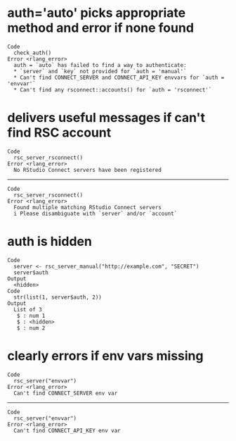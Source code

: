 # auth='auto' picks appropriate method and error if none found

    Code
      check_auth()
    Error <rlang_error>
      auth = `auto` has failed to find a way to authenticate:
      * `server` and `key` not provided for `auth = 'manual'`
      * Can't find CONNECT_SERVER and CONNECT_API_KEY envvars for `auth = 'envvar'`
      * Can't find any rsconnect::accounts() for `auth = 'rsconnect'`

# delivers useful messages if can't find RSC account

    Code
      rsc_server_rsconnect()
    Error <rlang_error>
      No RStudio Connect servers have been registered

---

    Code
      rsc_server_rsconnect()
    Error <rlang_error>
      Found multiple matching RStudio Connect servers
      i Please disambiguate with `server` and/or `account`

# auth is hidden

    Code
      server <- rsc_server_manual("http://example.com", "SECRET")
      server$auth
    Output
      <hidden>
    Code
      str(list(1, server$auth, 2))
    Output
      List of 3
       $ : num 1
       $ : <hidden>
       $ : num 2

# clearly errors if env vars missing

    Code
      rsc_server("envvar")
    Error <rlang_error>
      Can't find CONNECT_SERVER env var

---

    Code
      rsc_server("envvar")
    Error <rlang_error>
      Can't find CONNECT_API_KEY env var


